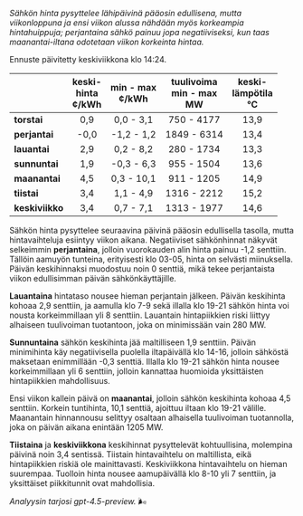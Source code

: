 *Sähkön hinta pysyttelee lähipäivinä pääosin edullisena, mutta viikonloppuna ja ensi viikon alussa nähdään myös korkeampia hintahuippuja; perjantaina sähkö painuu jopa negatiiviseksi, kun taas maanantai-iltana odotetaan viikon korkeinta hintaa.*

Ennuste päivitetty keskiviikkona klo 14:24.

|              | keski-<br>hinta<br>¢/kWh | min - max<br>¢/kWh | tuulivoima<br>min - max<br>MW | keski-<br>lämpötila<br>°C |
|:-------------|:----------------:|:----------------:|:-------------:|:-------------:|
| **torstai**  |        0,9       |      0,0 - 3,1     |        750 - 4177        |        13,9       |
| **perjantai**|       -0,0       |     -1,2 - 1,2     |       1849 - 6314        |        13,4       |
| **lauantai** |        2,9       |      0,2 - 8,2     |        280 - 1734        |        13,3       |
| **sunnuntai**|        1,9       |     -0,3 - 6,3     |        955 - 1504        |        13,6       |
| **maanantai**|        4,5       |      0,3 - 10,1    |        911 - 1205        |        14,9       |
| **tiistai**  |        3,4       |      1,1 - 4,9     |       1316 - 2212        |        15,2       |
| **keskiviikko** |     3,4       |      0,7 - 7,1     |       1313 - 1977        |        14,6       |

Sähkön hinta pysyttelee seuraavina päivinä pääosin edullisella tasolla, mutta hintavaihteluja esiintyy viikon aikana. Negatiiviset sähkönhinnat näkyvät selkeimmin **perjantaina**, jolloin vuorokauden alin hinta painuu -1,2 senttiin. Tällöin aamuyön tunteina, erityisesti klo 03-05, hinta on selvästi miinuksella. Päivän keskihinnaksi muodostuu noin 0 senttiä, mikä tekee perjantaista viikon edullisimman päivän sähkönkäyttäjille.

**Lauantaina** hintataso nousee hieman perjantain jälkeen. Päivän keskihinta kohoaa 2,9 senttiin, ja aamulla klo 7-9 sekä illalla klo 19-21 sähkön hinta voi nousta korkeimmillaan yli 8 senttiin. Lauantain hintapiikkien riski liittyy alhaiseen tuulivoiman tuotantoon, joka on minimissään vain 280 MW.

**Sunnuntaina** sähkön keskihinta jää maltilliseen 1,9 senttiin. Päivän minimihinta käy negatiivisella puolella iltapäivällä klo 14-16, jolloin sähköstä maksetaan enimmillään -0,3 senttiä. Illalla klo 19-21 sähkön hinta nousee korkeimmillaan yli 6 senttiin, jolloin kannattaa huomioida yksittäisten hintapiikkien mahdollisuus.

Ensi viikon kallein päivä on **maanantai**, jolloin sähkön keskihinta kohoaa 4,5 senttiin. Korkein tuntihinta, 10,1 senttiä, ajoittuu iltaan klo 19-21 välille. Maanantain hinnannousu selittyy osaltaan alhaisella tuulivoiman tuotannolla, joka on päivän aikana enintään 1205 MW.

**Tiistaina** ja **keskiviikkona** keskihinnat pysyttelevät kohtuullisina, molempina päivinä noin 3,4 sentissä. Tiistain hintavaihtelu on maltillista, eikä hintapiikkien riskiä ole mainittavasti. Keskiviikkona hintavaihtelu on hieman suurempaa. Tuolloin hinta nousee aamupäivällä klo 8-10 yli 7 senttiin, ja yksittäiset piikkitunnit ovat mahdollisia.

*Analyysin tarjosi gpt-4.5-preview.* 🌬️

